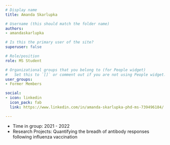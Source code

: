 ```yaml
---
# Display name
title: Amanda Skarlupka

# Username (this should match the folder name)
authors:
- amandaskarlupka

# Is this the primary user of the site?
superuser: false

# Role/position
role: MS Student

# Organizational groups that you belong to (for People widget)
#   Set this to `[]` or comment out if you are not using People widget.
user_groups:
- Former Members

social:
- icon: linkedin
  icon_pack: fab
  link: https://www.linkedin.com/in/amanda-skarlupka-phd-ms-739496184/

---
```



* Time in group: 2021 - 2022
* Research Projects: Quantifying the breadh of antibody responses following influenza vaccination
